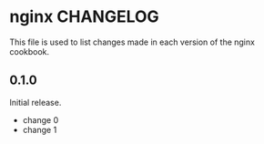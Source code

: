 # nginx CHANGELOG

This file is used to list changes made in each version of the nginx cookbook.

## 0.1.0

Initial release.

- change 0
- change 1
